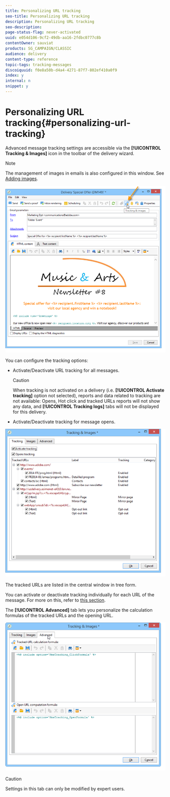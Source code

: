 ```yaml
---
title: Personalizing URL tracking
seo-title: Personalizing URL tracking
description: Personalizing URL tracking
seo-description: 
page-status-flag: never-activated
uuid: e054d106-9cf2-49db-aa16-2fdbc0777c8b
contentOwner: sauviat
products: SG_CAMPAIGN/CLASSIC
audience: delivery
content-type: reference
topic-tags: tracking-messages
discoiquuid: f0e8a50b-d4a4-4271-87f7-802ef410a0f9
index: y
internal: n
snippet: y
---
```


# Personalizing URL tracking{#personalizing-url-tracking}

Advanced message tracking settings are accessible via the **[!UICONTROL Tracking & Images]** icon in the toolbar of the delivery wizard.

>[!NOTE]
>
>The management of images in emails is also configured in this window. See [Adding images](../../delivery/using/defining-the-email-content.md#adding-images).

![](assets/s_ncs_user_email_del_tracking_ico.png)

You can configure the tracking options:

* Activate/Deactivate URL tracking for all messages.

  >[!CAUTION]
  >
  >When tracking is not activated on a delivery (i.e. **[!UICONTROL Activate tracking]** option not selected), reports and data related to tracking are not available: Opens, Hot click and tracked URLs reports will not show any data, and **[!UICONTROL Tracking logs]** tabs will not be displayed for this delivery.

* Activate/Deactivate tracking for message opens.

![](assets/s_ncs_user_email_del_tracking_param.png)

The tracked URLs are listed in the central window in tree form.

You can activate or deactivate tracking individually for each URL of the message. For more on this, refer to [this section](../../delivery/using/how-to-configure-tracked-links.md).

The **[!UICONTROL Advanced]** tab lets you personalize the calculation formulas of the tracked URLs and the opening URL.

![](assets/s_ncs_user_email_del_tracking_param_adv.png)

>[!CAUTION]
>
>Settings in this tab can only be modified by expert users.

